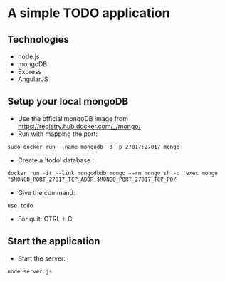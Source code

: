 # A simple TODO application

## Technologies
- node.js
- mongoDB
- Express
- AngularJS

## Setup your local mongoDB

- Use the official mongoDB image from https://registry.hub.docker.com/_/mongo/
- Run with mapping the port: 
```
sudo docker run --name mongodb -d -p 27017:27017 mongo
```
- Create a 'todo' database : 
```
docker run -it --link mongodbdb:mongo --rm mongo sh -c 'exec mongo "$MONGO_PORT_27017_TCP_ADDR:$MONGO_PORT_27017_TCP_PO/ 
```
- Give the command:
``` 
use todo 
```
- For quit: CTRL + C

## Start the application
- Start the server: 
```
node server.js 
```

